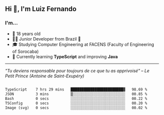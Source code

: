 <h2>Hi 👋, I'm Luiz Fernando</h2>

### I'm...
* 🤟 18 years old
* 👨‍💻 Junior Developer from Brazil 💚
* 🎓 Studying Computer Engineering at FACENS (Faculty of Engineering of Sorocaba)
* 🔭 Currently learning **TypeScript** and improving **Java**

---

_"Tu deviens responsable pour toujours de ce que tu as apprivoisé" – Le Petit Prince (Antoine de Saint-Exupéry)_

##

<!--START_SECTION:waka-->

```txt
TypeScript    7 hrs 29 mins   ████████████████████████▓   98.69 %
JSON          3 mins          ▒░░░░░░░░░░░░░░░░░░░░░░░░   00.85 %
Bash          0 secs          ░░░░░░░░░░░░░░░░░░░░░░░░░   00.22 %
TSConfig      0 secs          ░░░░░░░░░░░░░░░░░░░░░░░░░   00.20 %
Image (svg)   0 secs          ░░░░░░░░░░░░░░░░░░░░░░░░░   00.02 %
```

<!--END_SECTION:waka-->
